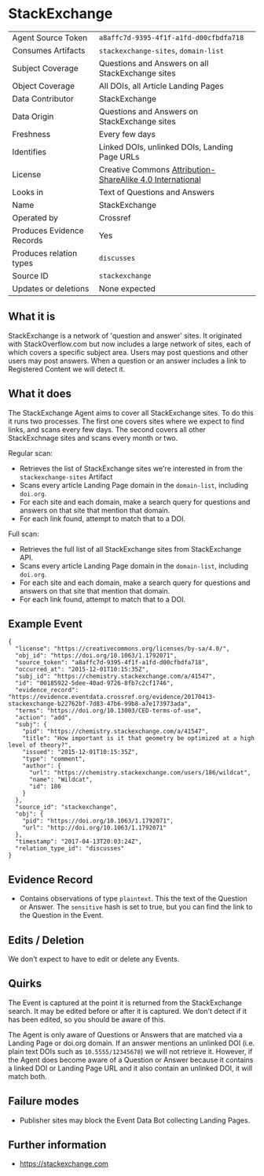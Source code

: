 # StackExchange

| | |
|---------------------------|-|
| Agent Source Token        | `a8affc7d-9395-4f1f-a1fd-d00cfbdfa718` |
| Consumes Artifacts        | `stackexchange-sites`, `domain-list` |
| Subject Coverage          | Questions and Answers on all StackExchange sites |
| Object Coverage           | All DOIs, all Article Landing Pages |
| Data Contributor          | StackExchange |
| Data Origin               | Questions and Answers on StackExchange sites |
| Freshness                 | Every few days |
| Identifies                | Linked DOIs, unlinked DOIs, Landing Page URLs |
| License                   | Creative Commons [Attribution-ShareAlike 4.0 International](https://creativecommons.org/licenses/by-sa/4.0/) |
| Looks in                  | Text of Questions and Answers |
| Name                      | StackExchange |
| Operated by               | Crossref |
| Produces Evidence Records | Yes |
| Produces relation types   | `discusses` |
| Source ID                 | `stackexchange` |
| Updates or deletions      | None expected |


## What it is

StackExchange is a network of 'question and answer' sites. It originated with StackOverflow.com but now includes a large network of sites, each of which covers a specific subject area. Users may post questions and other users may post answers. When a question or an answer includes a link to Registered Content we will detect it.

## What it does

The StackExchange Agent aims to cover all StackExchange sites. To do this it runs two processes. The first one covers sites where we expect to find links, and scans every few days. The second covers all other StackExchnage sites and scans every month or two.

Regular scan:

 - Retrieves the list of StackExchange sites we're interested in from the `stackexchange-sites` Artifact
 - Scans every article Landing Page domain in the `domain-list`, including `doi.org`.
 - For each site and each domain, make a search query for questions and answers on that site that mention that domain.
 - For each link found, attempt to match that to a DOI.

Full scan:

 - Retrieves the full list of all StackExchange sites from StackExchange API.
 - Scans every article Landing Page domain in the `domain-list`, including `doi.org`.
 - For each site and each domain, make a search query for questions and answers on that site that mention that domain.
 - For each link found, attempt to match that to a DOI.

## Example Event

    {
      "license": "https://creativecommons.org/licenses/by-sa/4.0/",
      "obj_id": "https://doi.org/10.1063/1.1792071",
      "source_token": "a8affc7d-9395-4f1f-a1fd-d00cfbdfa718",
      "occurred_at": "2015-12-01T10:15:35Z",
      "subj_id": "https://chemistry.stackexchange.com/a/41547",
      "id": "00185922-5dee-40ad-9726-8fb7c2cf1746",
      "evidence_record": "https://evidence.eventdata.crossref.org/evidence/20170413-stackexchange-b22762bf-7d83-47b6-99b8-a7e173973ada",
      "terms": "https://doi.org/10.13003/CED-terms-of-use",
      "action": "add",
      "subj": {
        "pid": "https://chemistry.stackexchange.com/a/41547",
        "title": "How important is it that geometry be optimized at a high level of theory?",
        "issued": "2015-12-01T10:15:35Z",
        "type": "comment",
        "author": {
          "url": "https://chemistry.stackexchange.com/users/186/wildcat",
          "name": "Wildcat",
          "id": 186
        }
      },
      "source_id": "stackexchange",
      "obj": {
        "pid": "https://doi.org/10.1063/1.1792071",
        "url": "http://doi.org/10.1063/1.1792071"
      },
      "timestamp": "2017-04-13T20:03:24Z",
      "relation_type_id": "discusses"
    }

## Evidence Record

 - Contains observations of type `plaintext`. This the text of the Question or Answer. The `sensitive` hash is set to true, but you can find the link to the Question in the Event.

## Edits / Deletion

We don't expect to have to edit or delete any Events.

## Quirks

The Event is captured at the point it is returned from the StackExchange search. It may be edited before or after it is captured. We don't detect if it has been edited, so you should be aware of this. 

The Agent is only aware of Questions or Answers that are matched via a Landing Page or doi.org domain. If an answer mentions an unlinked DOI (i.e. plain text DOIs such as `10.5555/12345678`) we will not retrieve it. However, if the Agent does become aware of a Question or Answer because it contains a linked DOI or Landing Page URL and it also contain an unlinked DOI, it will match both.

## Failure modes

 - Publisher sites may block the Event Data Bot collecting Landing Pages.

## Further information

 - https://stackexchange.com


